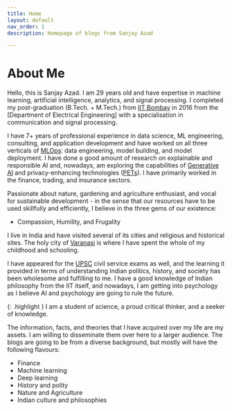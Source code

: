```yaml
---
title: Home
layout: default
nav_order: 1
description: Homepage of blogs from Sanjay Azad

---
```


# About Me 


Hello, this is Sanjay Azad.
I am 29 years old and have expertise in machine learning, artificial intelligence, analytics, and signal processing.
I completed my post-graduation (B.Tech. + M.Tech.) from [IIT Bombay] in 2016 from the [Department of Electrical Engineering] with a specialisation in communication and signal processing.


I have 7+ years of professional experience in data science, ML engineering, consulting, and application development and have worked on all three verticals of [MLOps]: data engineering, model building, and model deployment. I have done a good amount of research on explainable and responsible AI and, nowadays, am exploring the capabilities of [Generative AI] and privacy-enhancing technologies ([PETs]). I have primarily worked in the finance, trading, and insurance sectors.


Passionate about nature, gardening and agriculture enthusiast, and vocal for sustainable development - in the sense that our resources have to be used skillfully and efficiently, I believe in the three gems of our existence:
- Compassion, Humility, and Frugality


I live in India and have visited several of its cities and religious and historical sites. The holy city of [Varanasi] is where I have spent the whole of my childhood and schooling.


I have appeared for the [UPSC] civil service exams as well, and the learning it provided in terms of understanding Indian politics, history, and society has been wholesome and fulfilling to me. I have a good knowledge of Indian philosophy from the IIT itself, and nowadays, I am getting into psychology as I believe AI and psychology are going to rule the future.


{: .highlight }
I am a student of science, a proud critical thinker, and a seeker of knowledge.


The information, facts, and theories that I have acquired over my life are my assets. I am willing to disseminate them over here to a larger audience. The blogs are going to be from a diverse background, but mostly will have the following flavours:
- Finance
- Machine learning
- Deep learning
- History and polity
- Nature and Agriculture
- Indian culture and philosophies


[IIT Bombay]: https://www.iitb.ac.in/
[Department of Electrical Engineeering]: https://www.ee.iitb.ac.in/
[MLOps]: https://ml-ops.org/
[Generative AI]: https://www.nvidia.com/en-us/glossary/data-science/generative-ai/
[PETs]: https://en.wikipedia.org/wiki/Privacy-enhancing_technologies
[Varanasi]: https://en.wikipedia.org/wiki/Varanasi
[UPSC]: https://upsc.gov.in/

